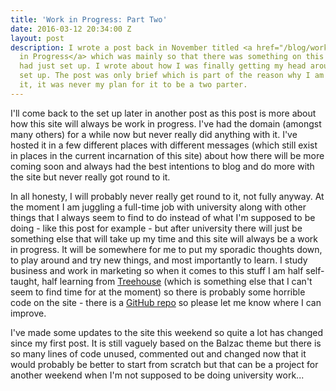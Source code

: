 ```yaml
---
title: 'Work in Progress: Part Two'
date: 2016-03-12 20:34:00 Z
layout: post
description: I wrote a post back in November titled <a href="/blog/work-in-progress">Work
  in Progress</a> which was mainly so that there was something on this blog that I
  had just set up. I wrote about how I was finally getting my head around the whole
  set up. The post was only brief which is part of the reason why I am revisiting
  it, it was never my plan for it to be a two parter.
---
```


I'll come back to the set up later in another post as this post is more about how this site will always be work in progress. I've had the domain (amongst many others) for a while now but never really did anything with it. I've hosted it in a few different places with different messages (which still exist in places in the current incarnation of this site) about how there will be more coming soon and always had the best intentions to blog and do more with the site but never really got round to it.

In all honesty, I will probably never really get round to it, not fully anyway. At the moment I am juggling a full-time job with university along with other things that I always seem to find to do instead of what I'm supposed to be doing - like this post for example - but after university there will just be something else that will take up my time and this site will always be a work in progress. It will be somewhere for me to put my sporadic thoughts down, to play around and try new things, and most importantly to learn. I study business and work in marketing so when it comes to this stuff I am half self-taught, half learning from [Treehouse](http://referrals.trhou.se/darylshaw) (which is something else that I can't seem to find time for at the moment) so there is probably some horrible code on the site - there is a [GitHub repo](https://github.com/daryl-shaw/darylshaw.co.uk) so please let me know where I can improve.

I've made some updates to the site this weekend so quite a lot has changed since my first post. It is still vaguely based on the Balzac theme but there is so many lines of code unused, commented out and changed now that it would probably be better to start from scratch but that can be a project for another weekend when I'm not supposed to be doing university work...
